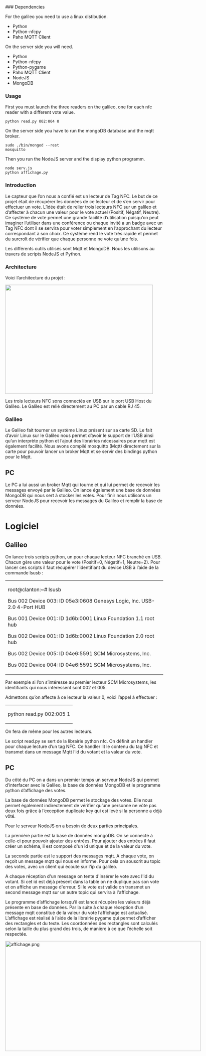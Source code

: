 <html><head></head><body class="c15">
### Dependencies

For the galileo you need to use a linux distibution.
* Python
* Python-nfcpy
* Paho MQTT Client

On the server side you will need.
* Python
* Python-nfcpy
* Python-pygame
* Paho MQTT Client
* NodeJS
* MongoDB


### Usage
First you must launch the three readers on the galileo, one for each nfc reader with a different vote value.
```
python read.py 002:004 0
```

On the server side you have to run the mongoDB database and the mqtt broker.
```
sudo ./bin/mongod --rest
mosquitto

```
Then you run the NodeJS server and the display python programm.
```
node serv.js
python affichage.py
```

### Introduction
<p class="c2"><span>Le capteur que l&rsquo;on nous a confi&eacute; est un lecteur de Tag NFC. Le but de ce projet &eacute;tait de r&eacute;cup&eacute;rer les donn&eacute;es de ce lecteur et de s&rsquo;en servir pour effectuer un vote. L&rsquo;id&eacute;e &eacute;tait de relier trois lecteurs NFC sur un galileo et d&rsquo;affecter &agrave; chacun une valeur pour le vote actuel (Positif, N&eacute;gatif, Neutre). Ce syst&egrave;me de vote permet une grande facilit&eacute; d&rsquo;utilisation puisqu&rsquo;on peut imaginer l&rsquo;utiliser dans une conf&eacute;rence ou chaque invit&eacute; a un badge avec un Tag NFC dont il se servira pour voter simplement en l&rsquo;approchant du lecteur correspondant &agrave; son choix. Ce syst&egrave;me rend le vote tr&egrave;s rapide et permet du surcro&icirc;t de v&eacute;rifier que chaque personne ne vote qu&rsquo;une fois.</span></p><p class="c2"><span>Les diff&eacute;rents outils utilis&eacute;s sont Mqtt et MongoDB. Nous les utilisons au travers de scripts NodeJS et Python.</span></p><p class="c0"><span></span></p>

### Architecture

Voici l&rsquo;architecture du projet :<p class="c0"><span></span></p><p class="c2 c18"><span style="overflow: hidden; display: inline-block; margin: 0.00px 0.00px; border: 0.00px solid #000000; transform: rotate(0.00rad) translateZ(0px); -webkit-transform: rotate(0.00rad) translateZ(0px); width: 470.50px; height: 348.27px;"><img alt="" src="images/image00.png" style="width: 470.50px; height: 348.27px; margin-left: 0.00px; margin-top: 0.00px; transform: rotate(0.00rad) translateZ(0px); -webkit-transform: rotate(0.00rad) translateZ(0px);" title=""></span></p><p class="c0"><span></span></p><p class="c2"><span>Les trois lecteurs NFC sons connect&eacute;s en USB sur le port </span><span class="c6">USB Host </span><span>du Galileo. Le Galileo est reli&eacute; directement au PC par un cable RJ 45.</span></p>

### Galileo
<p class="c2"><span>Le Galileo fait tourner un syst&egrave;me Linux pr&eacute;sent sur sa carte SD. Le fait d&rsquo;avoir Linux sur le </span><span>Galileo nous permet d&rsquo;avoir le support de l&rsquo;USB ainsi qu&rsquo;un interpr&egrave;te python et l&rsquo;ajout des librairies n&eacute;cessaires pour mqtt est &eacute;galement facilit&eacute;. Nous avons compil&eacute; mosquitto (Mqtt) directement sur la carte pour pouvoir lancer un broker Mqtt et se servir des bindings python pour le Mqtt.</span></p><h2 class="c2"><a name="h.1osdm9s5zv2k"></a><span>PC</span></h2><p class="c2"><span>Le PC a lui aussi un broker Mqtt qui tourne et qui lui permet de recevoir les messages envoy&eacute; par le Galileo. On lance &eacute;galement une base de donn&eacute;es MongoDB qui nous sert &agrave; stocker les votes. Pour finir nous utilisons un serveur NodeJS pour recevoir les messages du Galileo et remplir la base de donn&eacute;es.</span></p><p class="c0"><span></span></p><h1 class="c2"><a name="h.i0rfymv6vvl4"></a><span>Logiciel</span></h1><h2 class="c2"><a name="h.155ox57qjy2b"></a><span>Galileo</span></h2><p class="c2"><span>On lance trois scripts python, un pour chaque lecteur NFC branch&eacute; en USB. Chacun g&egrave;re une valeur pour le vote (Positif=0, N&eacute;gatif=1, Neutre=2). Pour lancer ces scripts il faut r&eacute;cup&eacute;rer l&rsquo;identifiant du device USB &agrave; l&rsquo;aide de la commande lsusb :</span></p><p class="c0"><span></span></p><a href="#" name="ecfa5ede0d0f01a851eea03ae6dcc29fdd6bcb6d"></a><a href="#" name="3"></a><table cellpadding="0" cellspacing="0" class="c11"><tbody><tr class="c5"><td class="c14"><p class="c2 c3"><span class="c9 c1 c16">root@clanton:~# lsusb</span></p><p class="c3 c2"><span class="c1">Bus </span><span class="c1">002</span><span class="c1">&nbsp;Device </span><span class="c1">003</span><span class="c9 c1 c16">: ID 05e3:0608 Genesys Logic, Inc. USB-2.0 4-Port HUB</span></p><p class="c3 c2"><span class="c9 c1 c16">Bus 001 Device 001: ID 1d6b:0001 Linux Foundation 1.1 root hub</span></p><p class="c3 c2"><span class="c9 c1 c16">Bus 002 Device 001: ID 1d6b:0002 Linux Foundation 2.0 root hub</span></p><p class="c3 c2"><span class="c1">Bus </span><span class="c1 c4">002</span><span class="c1">&nbsp;Device </span><span class="c1 c4">005</span><span class="c1">: ID 04e6:5591</span><span class="c1 c4 c9">&nbsp;SCM Microsystems, Inc.</span></p><p class="c3 c2"><span class="c9 c1 c16">Bus 002 Device 004: ID 04e6:5591 SCM Microsystems, Inc.</span></p></td></tr></tbody></table><p class="c0"><span></span></p><p class="c2"><span>Par exemple si l&rsquo;on s&rsquo;int&eacute;resse au premier lecteur SCM Microsystems, les identifiants qui nous int&eacute;ressent sont 002 et 005.</span></p><p class="c2"><span>Admettons qu&rsquo;on affecte &agrave; ce lecteur la valeur 0, voici l&rsquo;appel &agrave; effectuer :</span></p><p class="c0"><span></span></p><a href="#" name="6e5d20302cfb2e6bcd6cf63a9574416d0c10282b"></a><a href="#" name="4"></a><table cellpadding="0" cellspacing="0" class="c11"><tbody><tr class="c5"><td class="c14"><p class="c3 c2"><span class="c1">python read.py 002:005 1</span></p></td></tr></tbody></table><p class="c0"><span></span></p><p class="c2"><span>On fera de m&ecirc;me pour les autres lecteurs.</span></p><p class="c2"><span>Le script read.py se sert de la librairie python nfc. On d&eacute;finit un handler pour chaque lecture d&rsquo;un tag NFC. Ce handler lit le contenu du tag NFC et transmet dans un message Mqtt l&rsquo;id du votant et la valeur du vote.</span></p><hr style="page-break-before:always;display:none;"><p class="c0"><span></span></p><h2 class="c2"><a name="h.j8ot1tihnb6"></a><span>PC</span></h2><p class="c2"><span>Du c&ocirc;t&eacute; du PC on a dans un premier temps un serveur NodeJS qui permet d&rsquo;interfacer avec le Galileo, la base de donn&eacute;es MongoDB et le programme python d&rsquo;affichage des votes.</span></p><p class="c2"><span>La base de donn&eacute;es MongoDB permet le stockage des votes. Elle nous permet &eacute;galement indirectement de v&eacute;rifier qu&rsquo;une personne ne v&ocirc;te pas deux fois gr&acirc;ce &agrave; l&rsquo;exception duplicate key qui est lev&eacute; si la personne a d&eacute;j&agrave; v&ocirc;t&eacute;.</span></p><p class="c0"><span></span></p><p class="c2"><span>Pour le serveur NodeJS on a besoin de deux parties principales.</span></p><p class="c2"><span>La premi&egrave;re partie est la base de donn&eacute;es mongoDB. On se connecte &agrave; celle-ci pour pouvoir ajouter des entr&eacute;es. Pour ajouter des entr&eacute;es il faut cr&eacute;er un sch&eacute;ma, il est compos&eacute; d&#39;un id unique et de la valeur du vote.</span></p><p class="c2"><span>La seconde partie est le support des messages mqtt. A chaque vote, on re&ccedil;oit un message mqtt qui nous en informe. Pour cela on souscrit au topic des votes, avec un client qui &eacute;coute sur l&#39;ip du galileo.</span></p><p class="c2"><span>A chaque r&eacute;ception d&#39;un message on tente d&#39;ins&eacute;rer le vote avec l&#39;id du votant. Si cet id est d&eacute;j&agrave; pr&eacute;sent dans la table on ne duplique pas son vote et on affiche un message d&#39;erreur. Si le vote est valide on transmet un second message mqtt sur un autre topic qui servira &agrave; l&#39;affichage.</span></p><p class="c0"><span class="c6"></span></p><p class="c2"><span>Le programme d&rsquo;affichage lorsqu&rsquo;il est lanc&eacute; r&eacute;cup&egrave;re les valeurs d&eacute;j&agrave; pr&eacute;sente en base de donn&eacute;es. Par la suite &agrave; chaque r&eacute;ception d&rsquo;un message mqtt constitu&eacute; de la valeur du vote l&rsquo;affichage est actualis&eacute;. L&rsquo;affichage est r&eacute;alis&eacute; &agrave; l&rsquo;aide de la librairie pygame qui permet d&rsquo;afficher des rectangles et du texte. Les coordonn&eacute;es des rectangles sont calcul&eacute;s selon la taille du plus grand des trois, de mani&egrave;re &agrave; ce que l&rsquo;&eacute;chelle soit respect&eacute;e.</span></p><p class="c2 c19"><span style="overflow: hidden; display: inline-block; margin: 0.00px 0.00px; border: 0.00px solid #000000; transform: rotate(0.00rad) translateZ(0px); -webkit-transform: rotate(0.00rad) translateZ(0px); width: 624.00px; height: 350.67px;"><img alt="affichage.png" src="images/image01.png" style="width: 624.00px; height: 350.67px; margin-left: 0.00px; margin-top: 0.00px; transform: rotate(0.00rad) translateZ(0px); -webkit-transform: rotate(0.00rad) translateZ(0px);" title=""></span></p></body></html>
